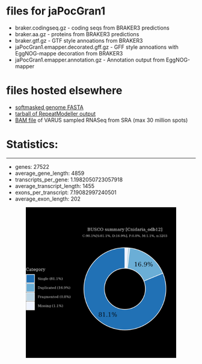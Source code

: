 # files for jaPocGran1

* braker.codingseq.gz - coding seqs from BRAKER3 predictions
* braker.aa.gz - proteins from BRAKER3 predictions
* braker.gtf.gz - GTF style annoations from BRAKER3
* jaPocGran1.emapper.decorated.gff.gz - GFF style annoations with EggNOG-mappe decoration from BRAKER3
* jaPocGran1.emapper.annotation.gz - Annotation output from EggNOG-mapper

# files hosted elsewhere
* [softmasked genome FASTA](https://asg_hubs.cog.sanger.ac.uk/jaPocGran1/jaPocGran1.fa.masked)
* [tarball of RepeatModeller output](https://asg_hubs.cog.sanger.ac.uk/jaPocGran1/jaPocGran1.tar.xz)
* [BAM file](https://asg_hubs.cog.sanger.ac.uk/jaPocGran1/VARUS_modified.bam) of VARUS sampled RNASeq from SRA (max 30 million spots)

# Statistics:

---
 * genes: 27522
 * average_gene_length: 4859
 * transcripts_per_gene: 1.1982050723057918
 * average_transcript_length: 1455
 * exons_per_transcript: 7.19082997240501
 * average_exon_length: 202


<div style="text-align: center;">
  <img src="jaPocGran1_busco.jpeg" alt="Plot of BUSCO results" width="400"/>
</div>

